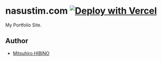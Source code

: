 # nasustim.com [![Deploy with Vercel](https://vercel.com/button)](https://vercel.com/new/clone?repository-url=https%3A%2F%2Fgithub.com%2Fnasustim%2Fnasustim.com%2Ftree%2Fmaster)

My Portfolio Site.

## Author

- [Mitsuhiro HIBINO](https://nasustim.com)